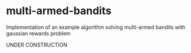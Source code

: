 # multi-armed-bandits
Implementation of an example algorithm solving multi-armed bandits with gaussian rewards problem

UNDER CONSTRUCTION

